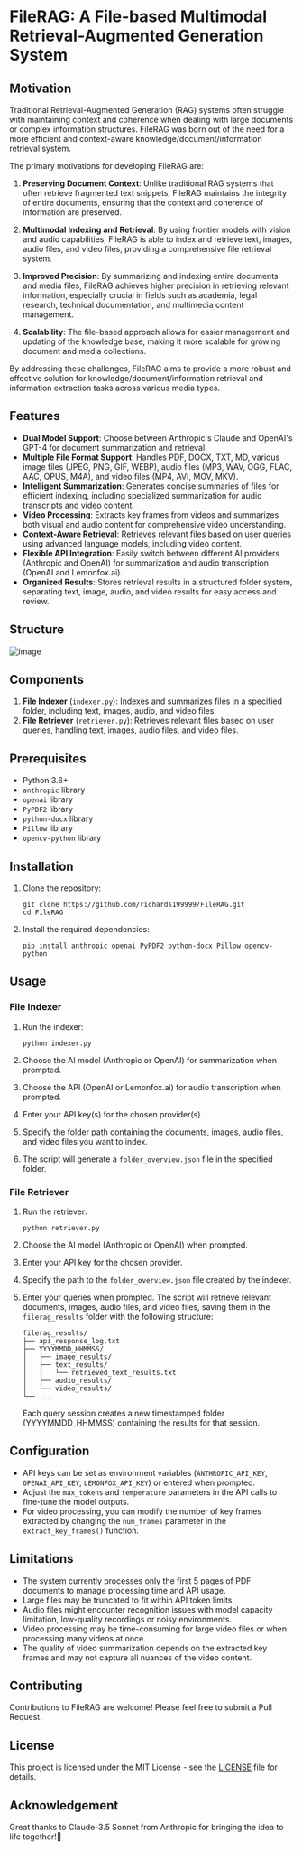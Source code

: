 # FileRAG: A File-based Multimodal Retrieval-Augmented Generation System

## Motivation

Traditional Retrieval-Augmented Generation (RAG) systems often struggle with maintaining context and coherence when dealing with large documents or complex information structures. FileRAG was born out of the need for a more efficient and context-aware knowledge/document/information retrieval system.

The primary motivations for developing FileRAG are:

1. **Preserving Document Context**: Unlike traditional RAG systems that often retrieve fragmented text snippets, FileRAG maintains the integrity of entire documents, ensuring that the context and coherence of information are preserved.

2. **Multimodal Indexing and Retrieval**: By using frontier models with vision and audio capabilities, FileRAG is able to index and retrieve text, images, audio files, and video files, providing a comprehensive file retrieval system.

3. **Improved Precision**: By summarizing and indexing entire documents and media files, FileRAG achieves higher precision in retrieving relevant information, especially crucial in fields such as academia, legal research, technical documentation, and multimedia content management.

4. **Scalability**: The file-based approach allows for easier management and updating of the knowledge base, making it more scalable for growing document and media collections.

By addressing these challenges, FileRAG aims to provide a more robust and effective solution for knowledge/document/information retrieval and information extraction tasks across various media types.

## Features

- **Dual Model Support**: Choose between Anthropic's Claude and OpenAI's GPT-4 for document summarization and retrieval.
- **Multiple File Format Support**: Handles PDF, DOCX, TXT, MD, various image files (JPEG, PNG, GIF, WEBP), audio files (MP3, WAV, OGG, FLAC, AAC, OPUS, M4A), and video files (MP4, AVI, MOV, MKV).
- **Intelligent Summarization**: Generates concise summaries of files for efficient indexing, including specialized summarization for audio transcripts and video content.
- **Video Processing**: Extracts key frames from videos and summarizes both visual and audio content for comprehensive video understanding.
- **Context-Aware Retrieval**: Retrieves relevant files based on user queries using advanced language models, including video content.
- **Flexible API Integration**: Easily switch between different AI providers (Anthropic and OpenAI) for summarization and audio transcription (OpenAI and Lemonfox.ai).
- **Organized Results**: Stores retrieval results in a structured folder system, separating text, image, audio, and video results for easy access and review.

## Structure

![image](https://github.com/user-attachments/assets/ccc56f7a-e613-4a45-8426-59c1be6c0109)

## Components

1. **File Indexer** (`indexer.py`): Indexes and summarizes files in a specified folder, including text, images, audio, and video files.
2. **File Retriever** (`retriever.py`): Retrieves relevant files based on user queries, handling text, images, audio files, and video files.

## Prerequisites

- Python 3.6+
- `anthropic` library
- `openai` library
- `PyPDF2` library
- `python-docx` library
- `Pillow` library
- `opencv-python` library

## Installation

1. Clone the repository:
   ```
   git clone https://github.com/richards199999/FileRAG.git
   cd FileRAG
   ```

2. Install the required dependencies:
   ```
   pip install anthropic openai PyPDF2 python-docx Pillow opencv-python
   ```

## Usage

### File Indexer

1. Run the indexer:
   ```
   python indexer.py
   ```

2. Choose the AI model (Anthropic or OpenAI) for summarization when prompted.

3. Choose the API (OpenAI or Lemonfox.ai) for audio transcription when prompted.

4. Enter your API key(s) for the chosen provider(s).

5. Specify the folder path containing the documents, images, audio files, and video files you want to index.

6. The script will generate a `folder_overview.json` file in the specified folder.

### File Retriever

1. Run the retriever:
   ```
   python retriever.py
   ```

2. Choose the AI model (Anthropic or OpenAI) when prompted.

3. Enter your API key for the chosen provider.

4. Specify the path to the `folder_overview.json` file created by the indexer.

5. Enter your queries when prompted. The script will retrieve relevant documents, images, audio files, and video files, saving them in the `filerag_results` folder with the following structure:

   ```
   filerag_results/
   ├── api_response_log.txt
   ├── YYYYMMDD_HHMMSS/
   │   ├── image_results/
   │   ├── text_results/
   │   │   └── retrieved_text_results.txt
   │   ├── audio_results/
   │   └── video_results/
   └── ...
   ```

   Each query session creates a new timestamped folder (YYYYMMDD_HHMMSS) containing the results for that session.

## Configuration

- API keys can be set as environment variables (`ANTHROPIC_API_KEY`, `OPENAI_API_KEY`, `LEMONFOX_API_KEY`) or entered when prompted.
- Adjust the `max_tokens` and `temperature` parameters in the API calls to fine-tune the model outputs.
- For video processing, you can modify the number of key frames extracted by changing the `num_frames` parameter in the `extract_key_frames()` function.

## Limitations

- The system currently processes only the first 5 pages of PDF documents to manage processing time and API usage.
- Large files may be truncated to fit within API token limits.
- Audio files might encounter recognition issues with model capacity limitation, low-quality recordings or noisy environments.
- Video processing may be time-consuming for large video files or when processing many videos at once.
- The quality of video summarization depends on the extracted key frames and may not capture all nuances of the video content.

## Contributing

Contributions to FileRAG are welcome! Please feel free to submit a Pull Request.

## License

This project is licensed under the MIT License - see the [LICENSE](LICENSE) file for details.

## Acknowledgement

Great thanks to Claude-3.5 Sonnet from Anthropic for bringing the idea to life together!🤗